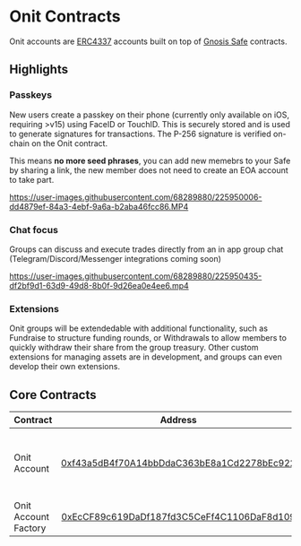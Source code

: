 # Onit Contracts

Onit accounts are [ERC4337](https://eips.ethereum.org/EIPS/eip-4337) accounts built on top of [Gnosis Safe](https://docs.gnosis.io/safe/docs/contracts_overview/) contracts. 

## Highlights

### **Passkeys**

New users create a passkey on their phone (currently only available on iOS, requiring >v15) using FaceID or TouchID. This is securely stored and is used to generate signatures for transactions. The P-256 signature is verified on-chain on the Onit contract.

This means **no more seed phrases**, you can add new memebrs to your Safe by sharing a link, the new member does not need to create an EOA account to take part.

https://user-images.githubusercontent.com/68289880/225950006-dd4879ef-84a3-4ebf-9a6a-b2aba46fcc86.MP4

### **Chat focus**

Groups can discuss and execute trades directly from an in app group chat (Telegram/Discord/Messenger integrations coming soon)

https://user-images.githubusercontent.com/68289880/225950435-df2bf9d1-63d9-49d8-8b0f-9d26ea0e4ee6.mp4

### **Extensions**

Onit groups will be extendedable with additional functionality, such as Fundraise to structure funding rounds, or Withdrawals to allow members to quickly withdraw their share from the group treasury. Other custom extensions for managing assets are in development, and groups can even develop their own extensions.

## Core Contracts

| Contract              |                                                            Address                                                            | Description                                     |
| :-------------------- | :---------------------------------------------------------------------------------------------------------------------------: | :---------------------------------------------- |
 Onit Account         | [0xf43a5dB4f70A14bbDdaC363bE8a1Cd2278bEc922](https://sepolia.basescan.org/address/0xf43a5db4f70a14bbddac363be8a1cd2278bec922#code) | ERC4337 enabled Safe with P-256 passkey owner   |
| Onit Account Factory | [0xEcCF89c619DaDf187fd3C5CeFf4C1106DaF8d109](https://sepolia.basescan.org/address/0xEcCF89c619DaDf187fd3C5CeFf4C1106DaF8d109#code) | Factory for Onit Accounts                      |

<br>
<br>
